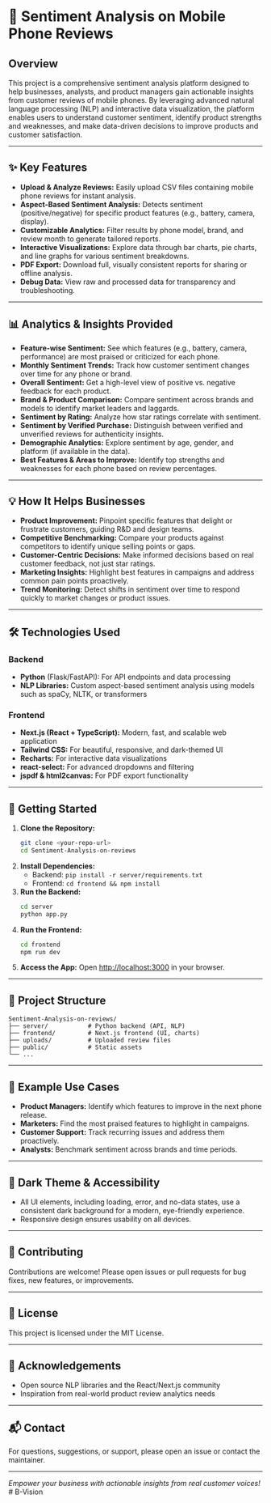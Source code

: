 # 📱 Sentiment Analysis on Mobile Phone Reviews

## Overview

This project is a comprehensive sentiment analysis platform designed to help businesses, analysts, and product managers gain actionable insights from customer reviews of mobile phones. By leveraging advanced natural language processing (NLP) and interactive data visualization, the platform enables users to understand customer sentiment, identify product strengths and weaknesses, and make data-driven decisions to improve products and customer satisfaction.

---

## ✨ Key Features

- **Upload & Analyze Reviews:** Easily upload CSV files containing mobile phone reviews for instant analysis.
- **Aspect-Based Sentiment Analysis:** Detects sentiment (positive/negative) for specific product features (e.g., battery, camera, display).
- **Customizable Analytics:** Filter results by phone model, brand, and review month to generate tailored reports.
- **Interactive Visualizations:** Explore data through bar charts, pie charts, and line graphs for various sentiment breakdowns.
- **PDF Export:** Download full, visually consistent reports for sharing or offline analysis.
- **Debug Data:** View raw and processed data for transparency and troubleshooting.

---

## 📊 Analytics & Insights Provided

- **Feature-wise Sentiment:** See which features (e.g., battery, camera, performance) are most praised or criticized for each phone.
- **Monthly Sentiment Trends:** Track how customer sentiment changes over time for any phone or brand.
- **Overall Sentiment:** Get a high-level view of positive vs. negative feedback for each product.
- **Brand & Product Comparison:** Compare sentiment across brands and models to identify market leaders and laggards.
- **Sentiment by Rating:** Analyze how star ratings correlate with sentiment.
- **Sentiment by Verified Purchase:** Distinguish between verified and unverified reviews for authenticity insights.
- **Demographic Analytics:** Explore sentiment by age, gender, and platform (if available in the data).
- **Best Features & Areas to Improve:** Identify top strengths and weaknesses for each phone based on review percentages.

---

## 💡 How It Helps Businesses

- **Product Improvement:** Pinpoint specific features that delight or frustrate customers, guiding R&D and design teams.
- **Competitive Benchmarking:** Compare your products against competitors to identify unique selling points or gaps.
- **Customer-Centric Decisions:** Make informed decisions based on real customer feedback, not just star ratings.
- **Marketing Insights:** Highlight best features in campaigns and address common pain points proactively.
- **Trend Monitoring:** Detect shifts in sentiment over time to respond quickly to market changes or product issues.

---

## 🛠️ Technologies Used

### Backend
- **Python** (Flask/FastAPI): For API endpoints and data processing
- **NLP Libraries:** Custom aspect-based sentiment analysis using models such as spaCy, NLTK, or transformers

### Frontend
- **Next.js (React + TypeScript):** Modern, fast, and scalable web application
- **Tailwind CSS:** For beautiful, responsive, and dark-themed UI
- **Recharts:** For interactive data visualizations
- **react-select:** For advanced dropdowns and filtering
- **jspdf & html2canvas:** For PDF export functionality

---

## 🚀 Getting Started

1. **Clone the Repository:**
   ```bash
   git clone <your-repo-url>
   cd Sentiment-Analysis-on-reviews
   ```
2. **Install Dependencies:**
   - Backend: `pip install -r server/requirements.txt`
   - Frontend: `cd frontend && npm install`
3. **Run the Backend:**
   ```bash
   cd server
   python app.py
   ```
4. **Run the Frontend:**
   ```bash
   cd frontend
   npm run dev
   ```
5. **Access the App:**
   Open [http://localhost:3000](http://localhost:3000) in your browser.

---

## 📂 Project Structure

```
Sentiment-Analysis-on-reviews/
├── server/           # Python backend (API, NLP)
├── frontend/         # Next.js frontend (UI, charts)
├── uploads/          # Uploaded review files
├── public/           # Static assets
└── ...
```

---

## 📝 Example Use Cases

- **Product Managers:** Identify which features to improve in the next phone release.
- **Marketers:** Find the most praised features to highlight in campaigns.
- **Customer Support:** Track recurring issues and address them proactively.
- **Analysts:** Benchmark sentiment across brands and time periods.

---

## 🌙 Dark Theme & Accessibility

- All UI elements, including loading, error, and no-data states, use a consistent dark background for a modern, eye-friendly experience.
- Responsive design ensures usability on all devices.

---

## 🤝 Contributing

Contributions are welcome! Please open issues or pull requests for bug fixes, new features, or improvements.

---

## 📄 License

This project is licensed under the MIT License.

---

## 🙏 Acknowledgements

- Open source NLP libraries and the React/Next.js community
- Inspiration from real-world product review analytics needs

---

## 📬 Contact

For questions, suggestions, or support, please open an issue or contact the maintainer.

---

*Empower your business with actionable insights from real customer voices!*
#   B - V i s i o n 
 
 

